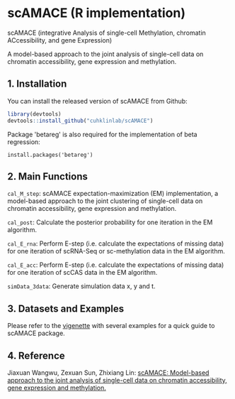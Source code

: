 
# scAMACE (R implementation)

scAMACE (integrative Analysis of single-cell Methylation, chromatin ACcessibility, and gene Expression)

A model-based approach to the joint analysis of single-cell data on chromatin accessibility, gene expression and methylation.

## 1. Installation

You can install the released version of scAMACE from Github:

``` r
library(devtools)
devtools::install_github("cuhklinlab/scAMACE")
```

Package 'betareg' is also required for the implementation of beta regression:

```{r}
install.packages('betareg')
```


## 2. Main Functions

`cal_M_step`: scAMACE expectation-maximization (EM) implementation, a model-based approach to the joint clustering of single-cell data on chromatin accessibility, gene expression and methylation.

`cal_post`: Calculate the posterior probability for one iteration in the EM algorithm.

`cal_E_rna`: Perform E-step (i.e. calculate the expectations of missing data) for one iteration of scRNA-Seq or sc-methylation data in the EM algorithm.

`cal_E_acc`: Perform E-step (i.e. calculate the expectations of missing data) for one iteration of scCAS data in the EM algorithm.

`simData_3data`: Generate simulation data x, y and t.

## 3. Datasets and Examples

Please refer to the [vigenette](https://github.com/cuhklinlab/scAMACE/blob/main/vignette/vignette.md) with several examples for a quick guide to scAMACE package.

## 4. Reference
Jiaxuan Wangwu, Zexuan Sun, Zhixiang Lin: [scAMACE: Model-based approach to the joint analysis of single-cell data on chromatin accessibility, gene expression and methylation.](https://www.biorxiv.org/content/10.1101/2021.03.29.437485v2)

